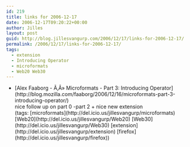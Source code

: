 ```yaml
---
id: 219
title: links for 2006-12-17
date: 2006-12-17T09:20:22+00:00
author: Jilles
layout: post
guid: http://blog.jillesvangurp.com/2006/12/17/links-for-2006-12-17/
permalink: /2006/12/17/links-for-2006-12-17/
tags:
  - extension
  - Introducing Operator
  - microformats
  - Web20 Web30
---
```

<ul class="delicious">
	<li>
		<div class="delicious-link">[Alex Faaborg - Ã‚Â» Microformats - Part 3: Introducing Operator](http://blog.mozilla.com/faaborg/2006/12/16/microformats-part-3-introducing-operator/)</div>
		<div class="delicious-extended">nice follow up on part 0 -part 2 + nice new extension</div>
		<div class="delicious-tags">(tags: [microformats](http://del.icio.us/jillesvangurp/microformats) [Web20](http://del.icio.us/jillesvangurp/Web20) [Web30](http://del.icio.us/jillesvangurp/Web30) [extension](http://del.icio.us/jillesvangurp/extension) [firefox](http://del.icio.us/jillesvangurp/firefox))</div>
	</li>
</ul>
